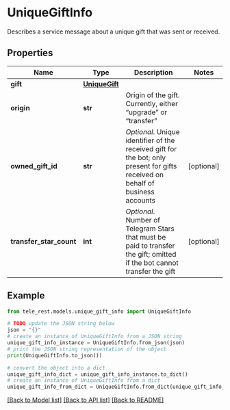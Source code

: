 # UniqueGiftInfo

Describes a service message about a unique gift that was sent or received.

## Properties

Name | Type | Description | Notes
------------ | ------------- | ------------- | -------------
**gift** | [**UniqueGift**](UniqueGift.md) |  | 
**origin** | **str** | Origin of the gift. Currently, either “upgrade” or “transfer” | 
**owned_gift_id** | **str** | *Optional*. Unique identifier of the received gift for the bot; only present for gifts received on behalf of business accounts | [optional] 
**transfer_star_count** | **int** | *Optional*. Number of Telegram Stars that must be paid to transfer the gift; omitted if the bot cannot transfer the gift | [optional] 

## Example

```python
from tele_rest.models.unique_gift_info import UniqueGiftInfo

# TODO update the JSON string below
json = "{}"
# create an instance of UniqueGiftInfo from a JSON string
unique_gift_info_instance = UniqueGiftInfo.from_json(json)
# print the JSON string representation of the object
print(UniqueGiftInfo.to_json())

# convert the object into a dict
unique_gift_info_dict = unique_gift_info_instance.to_dict()
# create an instance of UniqueGiftInfo from a dict
unique_gift_info_from_dict = UniqueGiftInfo.from_dict(unique_gift_info_dict)
```
[[Back to Model list]](../README.md#documentation-for-models) [[Back to API list]](../README.md#documentation-for-api-endpoints) [[Back to README]](../README.md)


